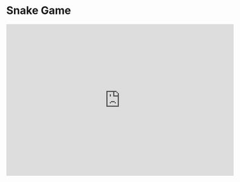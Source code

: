 # Snake Game

<iframe src="https://your-username.github.io/your-repository-name/" width="600" height="400" frameborder="0" scrolling="no"></iframe>
